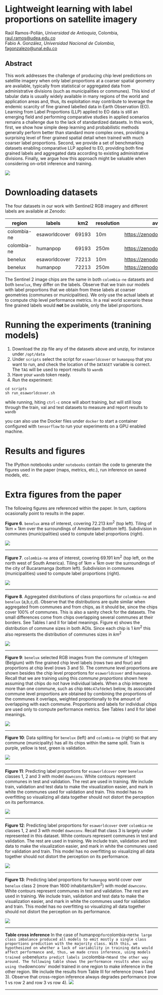 # Lightweight learning with label proportions on satellite imagery

Raúl Ramos-Pollán, _Universidad de Antioquia_, Colombia, raul.ramos@udea.edu.co<br/>
Fabio A. González, _Universidad Nacional de Colombia_, fagonzalezo@unal.edu.co

## Abstract
This work addresses the challenge of producing chip level predictions on satellite imagery when only label proportions at a coarser spatial geometry are available, typically from statistical or aggregated data from administrative divisions (such as municipalities or communes). This kind of tabular data is usually widely available in many regions of the world and application areas and, thus, its exploitation may contribute to leverage the endemic scarcity of fine grained labelled data in Earth Observation (EO). Learning from Label Proportions (LLP) applied to EO data is still an emerging field and performing comparative studies in applied scenarios remains a challenge due to the lack of standardized datasets. In this work, first, we show how simple deep learning and probabilistic methods generally perform better than standard more complex ones, providing a surprising level of finer grained spatial detail when trained with much coarser label proportions. Second, we provide a set of benchmarking datasets enabling comparative LLP applied to EO, providing both fine grained labels and aggregated data according to existing administrative divisions. Finally, we argue how this approach might be valuable when considering on-orbit inference and training.

<img src='imgs/benelux-humanpop-class2-small.png'/>

# <a id="datasets"/> Downloading datasets
The four datasets  in our work with Sentinel2 RGB imagery and different labels are available at Zenodo:

|region |labels| km2| resolution | available at |
|---|---|---|---|---|
|colombia-ne| esaworldcover |69193| 10m| https://zenodo.org/record/7935303|
|colombia-ne |humanpop |69193 |250m |https://zenodo.org/record/7939365|
|benelux |esaworldcover |72213 |10m |https://zenodo.org/record/7935237|
|benelux |humanpop |72213 |250m |https://zenodo.org/record/7939348

The Sentinel 2 image chips are the same in both `colombia-ne` datasets and both `benelux`, they differ on the labels. Observe that we train our models with label proportions that we obtain from these labels at coarser geometries (communes or municipalities). We only use the actual labels at to compute chip level performance metrics. In a real world scenario these fine grained labels would **not** be available, only the label proportions.

# Running the experiments (tranining models)

1. Download the zip file any of the datasets above and unzip, for instance under `/opt/data`
2. Under `scripts` select the script for `esaworldcover` or `humanpop` that you want to run, and check the location of the `DATASET` variable is correct. The `TAG` will be used to report results to `wandb`
3. Have your `wandb` token ready.
4. Run the experiment:

```
cd scripts
sh run_esaworldcover.sh
```

while running, hiting `ctrl-c` once will abort training, but will still loop through the train, val and test datasets to measure and report results to `wandb`

you can also use the Docker files under `docker` to start a container configured with `tensorflow` to run your experiments on a GPU enabled machine.

# Results and figures

The IPython notebooks under `notebooks` contain the code to generate the figures used in the paper (maps, metrics, etc.), run inference on saved models, etc.

# Extra figures from the paper

The following figures are referenced within the paper. In turn, captions ocasionally point to results in the paper.

<a id="fig6"/>**Figure 6**. `benelux` area of interest, covering 72.213 $km^2$ (top left). Tiling of $1km \times 1km$ over the surroundings of Amsterdam (bottom left). Subdivision in communes (municipalities) used to compute label proportions (right).

<img src='imgs/figure_06.jpg'/>
<hr/>

<a id="fig7"/>**Figure 7**. `colombia-ne` area of interest, covering 69.191 km$^2$ (top left, on the north west of South America). Tiling of $1km \times 1km$ over the surroundings of the city of Bucaramanga (bottom left). Subdivision in communes (municipalities) used to compute label proportions (right).

<img src='imgs/figure_07.jpg'/>
<hr/>

<a id="fig8"/>**Figure 8**. Aggregated distributions of class proportions for `colombia-ne` and `benelux` (a,b,c,d). Observe that the distributions are quite similar when aggregated from communes and from chips, as it should be, since the chips cover 100\% of communes. This is also a sanity check for the datasets. The small differences come from chips overlapping several communes at their borders. See Tables I and II for label meanings. Figure e) shows the distribution  of commune sizes in both AOIs. Since each chip is 1 $km^2$ this also represents the distribution of communes sizes in $km^2$

<img src='imgs/figure_08.jpg'/>
<hr/>

<a id="fig9"/>**Figure 9**: `benelux` selected RGB images from the commune of Ichtegem (Belgium) with fine grained chip level labels (rows two and four) and proportions at chip level (rows 3 and 5). The commune level proportions are shown besides the chip level proportions for `esaworldcover` and `humanpop`. Recall that we are training using this *commune proportions* shown here assuming that chips do not have individual labels. When a chip intercepts more than one commune, such as chip `006c47afde9e5` below, its associated commune level proportions are obtained by combining the proportions of the communes it overlaps, weighted proportionally to the amount of overlapping with each commune. Proportions and labels for individual chips are used only to compute performance metrics. See Tables I and II for label meanings.

<img src='imgs/figure_09.jpg'/>
<hr/>


<a id="fig10"/>**Figure 10**: Data splitting for `benelux` (left) and `colombia-ne` (right) so that any commune (municipality) has all its chips within the same split. Train is purple, yellow is test, green is validation.

<img src='imgs/figure_10.jpg'/>
<hr/>

<a id="fig11"/>**Figure 11**: Predicting label proportions for `esaworldcover` over `benelux` classes 1, 2 and 3 with model `downconv`. White contours represent communes in test and validation. The rest are used in training. We include train, validation and test data to make the visualization easier, and mark in white the communes used for validation and train. This model has no overfitting so visualizing all data together should not distort the perception on its performance.

<img src='imgs/figure_11.jpg'/>
<hr/>

<a id="fig12"/>**Figure 12**: Predicting label proportions for `esaworldcover` over `colombia-ne` classes 1, 2 and 3 with model `downconv`. Recall that class 3 is largely under represented in this dataset. White contours represent communes in test and validation. The rest are used in training. We include train, validation and test data to make the visualization easier, and mark in white the communes used for validation and train. This model has no overfitting so visualizing all data together should not distort the perception on its performance.

<img src='imgs/figure_12.jpg'/>
<hr/>

<a id="fig13"/>**Figure 13**: Predicting label proportions for `humanpop` world cover over `benelux` class 2 (more than 1600 inhabitants/$km^2$) with model `downconv`. White contours represent communes in test and validation. The rest are used in training. We include train, validation and test data to make the visualization easier, and mark in white the communes used for validation and train. This model has no overfitting so visualizing all data together should not distort the perception on its performance.

<img src='imgs/figure_13.jpg'/>
<hr/>

<a id="table-cross-inference"/>**Table cross inference**
In the case of  humanpop` for `colombia-ne` the large class imbalance produced all models to emit mostly a single class proportions prediction with the majority class. With this, we hypothesized on whether a lack of variability in training data would affect performance and, thus, we made cross inference, using models trained on `benelux` to predict labels in `colombia-ne` and the other way around. The following table shows the performance results when using using the `downconv` model trained in one region to make inference in the other region. We include the results from Table III for reference (rows 1 and 3).  Observe that cross-region inference always degrades performance (row 1 vs row 2 and row 3 vs row 4).
<img src='imgs/table-cross-inference.png'/>
<hr/>



